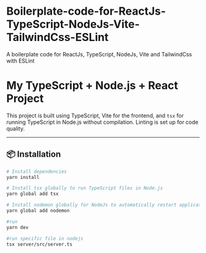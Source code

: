 # Boilerplate-code-for-ReactJs-TypeScript-NodeJs-Vite-TailwindCss-ESLint
A boilerplate code for ReactJs, TypeScript, NodeJs, Vite and TailwindCss with ESLint

# My TypeScript + Node.js + React Project

This project is built using TypeScript, Vite for the frontend, and `tsx` for running TypeScript in Node.js without compilation. Linting is set up for code quality.

---

## 📦 Installation

```bash
# Install dependencies
yarn install

# Install tsx globally to run TypeScript files in Node.js
yarn global add tsx

# Install nodemon globally for NodeJs to automatically restart application when changes are done
yarn global add nodemon

#run
yarn dev

#run specific file in nodejs
tsx server/src/server.ts

